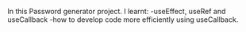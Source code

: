 In this Password generator project. I learnt:
-useEffect, useRef and useCallback
-how to develop code more efficiently using useCallback.

